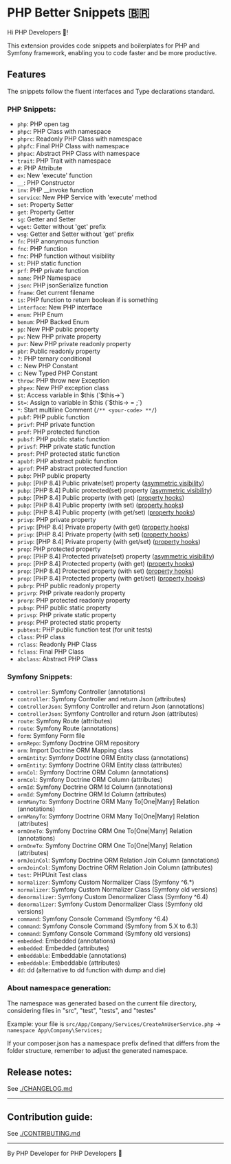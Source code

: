 # PHP Better Snippets 🇧🇷

Hi PHP Developers 👋!

This extension provides code snippets and boilerplates for PHP and Symfony framework, enabling you to code faster and be more productive.

## Features

The snippets follow the fluent interfaces and Type declarations standard.

### PHP Snippets:

 - `php`: PHP open tag
 - `phpc`: PHP Class with namespace
 - `phprc`: Readonly PHP Class with namespace
 - `phpfc`: Final PHP Class with namespace
 - `phpac`: Abstract PHP Class with namespace
 - `trait`: PHP Trait with namespace
 - `#`: PHP Attribute
 - `ex`: New 'execute' function
 - `__`: PHP Constructor
 - `inv`: PHP __invoke function
 - `service`: New PHP Service with 'execute' method
 - `set`: Property Setter
 - `get`: Property Getter
 - `sg`: Getter and Setter
 - `wget`: Getter without 'get' prefix
 - `wsg`: Getter and Setter without 'get' prefix
 - `fn`: PHP anonymous function
 - `fnc`: PHP function
 - `fnc`: PHP function without visibility
 - `st`: PHP static function
 - `prf`: PHP private function
 - `name`: PHP Namespace
 - `json`: PHP jsonSerialize function
 - `fname`: Get current filename
 - `is`: PHP function to return boolean if is something
 - `interface`: New PHP interface
 - `enum`: PHP Enum
 - `benum`: PHP Backed Enum
 - `pp`: New PHP public property
 - `pv`: New PHP private property
 - `pvr`: New PHP private readonly property
 - `pbr`: Public readonly property
 - `?`: PHP ternary conditional
 - `c`: New PHP Constant
 - `c`: New Typed PHP Constant
 - `throw`: PHP throw new Exception
 - `phpex`: New PHP exception class
 - `$t`: Access variable in $this (`$this-><name>`)
 - `$t=`: Assign to variable in $this (`$this-><name> = </name>;`)
 - `*`: Start multiline Comment (`/** <your-code> **/`)
 - `pubf`: PHP public function
 - `privf`: PHP private function
 - `prof`: PHP protected function
 - `pubsf`: PHP public static function
 - `privsf`: PHP private static function
 - `prosf`: PHP protected static function
 - `apubf`: PHP abstract public function
 - `aprof`: PHP abstract protected function
 - `pubp`: PHP public property
 - `pubp`: [PHP 8.4] Public private(set) property ([asymmetric visibility](https://www.php.net/manual/en/language.oop5.visibility.php#language.oop5.visibility-members-aviz))
 - `pubp`: [PHP 8.4] Public protected(set) property ([asymmetric visibility](https://www.php.net/manual/en/language.oop5.visibility.php#language.oop5.visibility-members-aviz))
 - `pubp`: [PHP 8.4] Public property (with get) ([property hooks](https://www.php.net/manual/en/language.oop5.property-hooks.php))
 - `pubp`: [PHP 8.4] Public property (with set) ([property hooks](https://www.php.net/manual/en/language.oop5.property-hooks.php))
 - `pubp`: [PHP 8.4] Public property (with get/set) ([property hooks](https://www.php.net/manual/en/language.oop5.property-hooks.php))
 - `privp`: PHP private property
 - `privp`: [PHP 8.4] Private property (with get) ([property hooks](https://www.php.net/manual/en/language.oop5.property-hooks.php))
 - `privp`: [PHP 8.4] Private property (with set) ([property hooks](https://www.php.net/manual/en/language.oop5.property-hooks.php))
 - `privp`: [PHP 8.4] Private property (with get/set) ([property hooks](https://www.php.net/manual/en/language.oop5.property-hooks.php))
 - `prop`: PHP protected property
 - `prop`: [PHP 8.4] Protected private(set) property ([asymmetric visibility](https://www.php.net/manual/en/language.oop5.visibility.php#language.oop5.visibility-members-aviz))
 - `prop`: [PHP 8.4] Protected property (with get) ([property hooks](https://www.php.net/manual/en/language.oop5.property-hooks.php))
 - `prop`: [PHP 8.4] Protected property (with set) ([property hooks](https://www.php.net/manual/en/language.oop5.property-hooks.php))
 - `prop`: [PHP 8.4] Protected property (with get/set) ([property hooks](https://www.php.net/manual/en/language.oop5.property-hooks.php))
 - `pubrp`: PHP public readonly property
 - `privrp`: PHP private readonly property
 - `prorp`: PHP protected readonly property
 - `pubsp`: PHP public static property
 - `privsp`: PHP private static property
 - `prosp`: PHP protected static property
 - `pubtest`: PHP public function test (for unit tests)
 - `class`: PHP class
 - `rclass`: Readonly PHP Class
 - `fclass`: Final PHP Class
 - `abclass`: Abstract PHP Class

### Symfony Snippets:

 - `controller`: Symfony Controller (annotations)
 - `controller`: Symfony Controller and return Json (attributes)
 - `controllerJson`: Symfony Controller and return Json (annotations)
 - `controllerJson`: Symfony Controller and return Json (attributes)
 - `route`: Symfony Route (attributes)
 - `route`: Symfony Route (annotations)
 - `form`: Symfony Form file
 - `ormRepo`: Symfony Doctrine ORM repository
 - `orm`: Import Doctrine ORM Mapping class
 - `ormEntity`: Symfony Doctrine ORM Entity class (annotations)
 - `ormEntity`: Symfony Doctrine ORM Entity class (attributes)
 - `ormCol`: Symfony Doctrine ORM Column (annotations)
 - `ormCol`: Symfony Doctrine ORM Column (attributes)
 - `ormId`: Symfony Doctrine ORM Id Column (annotations)
 - `ormId`: Symfony Doctrine ORM Id Column (attributes)
 - `ormManyTo`: Symfony Doctrine ORM Many To[One|Many] Relation (annotations)
 - `ormManyTo`: Symfony Doctrine ORM Many To[One|Many] Relation (attributes)
 - `ormOneTo`: Symfony Doctrine ORM One To[One|Many] Relation (annotations)
 - `ormOneTo`: Symfony Doctrine ORM One To[One|Many] Relation (attributes)
 - `ormJoinCol`: Symfony Doctrine ORM Relation Join Column (annotations)
 - `ormJoinCol`: Symfony Doctrine ORM Relation Join Column (attributes)
 - `test`: PHPUnit Test class
 - `normalizer`: Symfony Custom Normalizer Class (Symfony ^6.*)
 - `normalizer`: Symfony Custom Normalizer Class (Symfony old versions)
 - `denormalizer`: Symfony Custom Denormalizer Class (Symfony ^6.4)
 - `denormalizer`: Symfony Custom Denormalizer Class (Symfony old versions)
 - `command`: Symfony Console Command (Symfony ^6.4)
 - `command`: Symfony Console Command (Symfony from 5.X to 6.3)
 - `command`: Symfony Console Command (Symfony old versions)
 - `embedded`: Embedded (annotations)
 - `embedded`: Embedded (attributes)
 - `embeddable`: Embeddable (annotations)
 - `embeddable`: Embeddable (attributes)
 - `dd`: dd (alternative to dd function with dump and die)

### About namespace generation:

The namespace was generated based on the current file directory, considering files in "src", "test", "tests", and "testes"

Example:
  your file is `src/App/Company/Services/CreateAnUserService.php` -> `namespace App\Company\Services;`
  
If your composer.json has a namespace prefix defined that differs from the folder structure, remember to adjust the generated namespace.

## Release notes:
See [./CHANGELOG.md](./CHANGELOG.md)

---

## Contribution guide:
See [./CONTRIBUTING.md](./CONTRIBUTING.md)

---

By PHP Developer for PHP Developers 🐘
